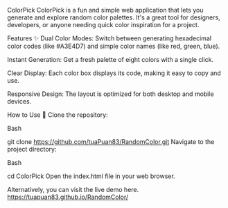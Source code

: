 ColorPick
ColorPick is a fun and simple web application that lets you generate and explore random color palettes. It's a great tool for designers, developers, or anyone needing quick color inspiration for a project.

Features ✨
Dual Color Modes: Switch between generating hexadecimal color codes (like #A3E4D7) and simple color names (like red, green, blue).

Instant Generation: Get a fresh palette of eight colors with a single click.

Clear Display: Each color box displays its code, making it easy to copy and use.

Responsive Design: The layout is optimized for both desktop and mobile devices.

How to Use 🚀
Clone the repository:

Bash

git clone https://github.com/tuaPuan83/RandomColor.git
Navigate to the project directory:

Bash

cd ColorPick
Open the index.html file in your web browser.

Alternatively, you can visit the live demo here. https://tuapuan83.github.io/RandomColor/
